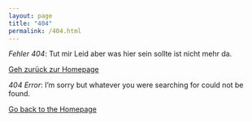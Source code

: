 ```yaml
---
layout: page
title: "404" 
permalink: /404.html
---
```


*Fehler 404*: Tut mir Leid aber was hier sein sollte ist nicht mehr da.

[Geh zurück zur Homepage](/)

*404 Error*: I’m sorry but whatever you were searching for could not be found.

[Go back to the Homepage](/en/blog)